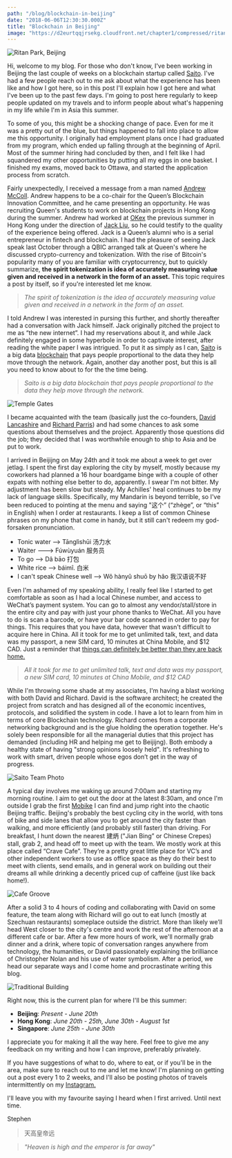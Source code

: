 ```yaml
---
path: "/blog/blockchain-in-beijing"
date: "2018-06-06T12:30:30.000Z"
title: "Blockchain in Beijing"
image: "https://d2eurtqqjrsekg.cloudfront.net/chapter1/compressed/ritan_park_over_water_small.jpg"
---
```

![Ritan Park, Beijing](https://d2eurtqqjrsekg.cloudfront.net/chapter1/compressed/panaroma_ritan_park.jpg)

Hi, welcome to my blog. For those who don't know, I've been working in Beijing the last couple of weeks on a blockchain startup called [Saito](http://saito.tech). I've had a few people reach out to me ask about what the experience has been like and how I got here, so in this post I'll explain how I got here and what I've been up to the past few days. I'm going to post here regularly to keep people updated on my travels and to inform people about what's happening in my life while I'm in Asia this summer.

To some of you, this might be a shocking change of pace. Even for me it was a pretty out of the blue, but things happened to fall into place to allow me this opportunity. I originally had employment plans once I had graduated from my program, which ended up falling through at the beginning of April. Most of the summer hiring had concluded by then, and I felt like I had squandered my other opportunities by putting all my eggs in one basket. I finished my exams, moved back to Ottawa, and started the application process from scratch.

Fairly unexpectedly, I received a message from a man named [Andrew McColl](https://www.linkedin.com/in/andrewmccollssb/). Andrew happens to be a co-chair for the Queen’s Blockchain Innovation Committee, and he came presenting an opportunity. He was recruiting Queen's students to work on blockchain projects in Hong Kong during the summer. Andrew had worked at [OKex](https://www.okex.com/) the previous summer in Hong Kong under the direction of [Jack Liu](https://www.linkedin.com/in/jackcliu/), so he could testify to the quality of the experience being offered. Jack is a Queen’s alumni who is a serial entrepreneur in fintech and blockchain. I had the pleasure of seeing Jack speak last October through a QBIC arranged talk at Queen's where he discussed crypto-currency and tokenization. With the rise of Bitcoin's popularity many of you are familiar with cryptocurrency, but to quickly summarize, **the spirit tokenization is idea of accurately measuring value given and received in a network in the form of an asset.** This topic requires a post by itself, so if you're interested let me know.

> _The spirit of tokenization is the idea of accurately measuring value given and received in a network in the form of an asset._

I told Andrew I was interested in pursing this further, and shortly thereafter had a conversation with Jack himself. Jack originally pitched the project to me as “the new internet”. I had my reservations about it, and while Jack definitely engaged in some hyperbole in order to captivate interest, after reading the white paper I was intrigued. To put it as simply as I can, [Saito](http://saito.tech) is a big data [blockchain](https://medium.com/@jimmysong/why-blockchain-is-hard-60416ea4c5c) that pays people proportional to the data they help move through the network. Again, another day another post, but this is all you need to know about to for the the time being.

> _Saito is a big data blockchain that pays people proportional to the data they help move through the network._

![Temple Gates](https://d2eurtqqjrsekg.cloudfront.net/chapter1/compressed/temple_gates.jpg)

I became acquainted with the team (basically just the co-founders, [David Lancashire](https://www.linkedin.com/in/david-lancashire/) and [Richard Parris](https://www.linkedin.com/in/richard-parris/)) and had some chances to ask some questions about themselves and the project. Apparently those questions did the job; they decided that I was worthwhile enough to ship to Asia and be put to work.

I arrived in Beijijng on May 24th and it took me about a week to get over jetlag. I spent the first day exploring the city by myself, mostly because my coworkers had planned a 16 hour boardgame binge with a couple of other expats with nothing else better to do, apparently. I swear I'm not bitter. My adjustment has been slow but steady. My Achilles' heal continues to be my lack of language skills. Specifically, my Mandarin is beyond terrible, so I've been reduced to pointing at the menu and saying "这个” (“zhège”, or “this” in English) when I order at restaurants. I keep a list of common Chinese phrases on my phone that come in handy, but it still can't redeem my god-forsaken pronunciation.

- Tonic water --> Tānglìshūi 汤力水
- Waiter ---> Fúwùyuán 服务员
- To go --> Dâ bāo 打包
- White rice --> báimî. 白米
- I can't speak Chinese well --> Wô hànyû shuō by hâo 我汉语说不好

Even I'm ashamed of my speaking ability, I really feel like I started to get comfortable as soon as I had a local Chinese number, and access to WeChat’s payment system. You can go to almost any vendor/stall/store in the entire city and pay with just your phone thanks to WeChat. All you have to do is scan a barcode, or have your bar code scanned in order to pay for things. This requires that you have data, however that wasn't difficult to acquire here in China. All it took for me to get unlimited talk, text, and data was my passport, a new SIM card, 10 minutes at China Mobile, and $12 CAD. Just a reminder that [things can definitely be better than they are back home.](https://www.huffingtonpost.ca/2017/09/29/canada-s-telcos-appear-in-dictionary-definition-of-oligopoly_a_23227806/)

>_All it took for me to get unlimited talk, text and data was my passport, a new SIM card, 10 minutes at China Mobile, and $12 CAD_

While I'm throwing some shade at my associates, I'm having a blast working with both David and Richard. David is the software architect; he created the project from scratch and has designed all of the economic incentives, protocols, and solidified the system in code. I have a lot to learn from him in terms of core Blockchain technology. Richard comes from a corporate networking background and is the glue holding the operation together. He's solely been responsible for all the managerial duties that this project has demanded (including HR and helping me get to Beijijng). Both embody a healthy state of having "strong opinions loosely held". It's refreshing to work with smart, driven people whose egos don’t get in the way of progress.

![Saito Team Photo](https://d2eurtqqjrsekg.cloudfront.net/chapter1/compressed/the_saito_team.png)

A typical day involves me waking up around 7:00am and starting my morning routine. I aim to get out the door at the latest 8:30am, and once I'm outside I grab the first [Mobike](https://mobike.com/us/) I can find and jump right into the chaotic Beijing traffic. Beijing's probably the best cycling city in the world, with tons of bike and side lanes that allow you to get around the city faster than walking, and more efficiently (and probably still faster) than driving. For breakfast, I hunt down the nearest 建炳 ("Jian Bing” or Chinese Crepes) stall, grab 2, and head off to meet up with the team. We mostly work at this place called “Crave Cafe”. They’re a pretty great little place for VC’s and other independent workers to use as office space as they do their best to meet with clients, send emails, and in general work on building out their dreams all while drinking a decently priced cup of caffeine (just like back home!).

![Cafe Groove](https://d2eurtqqjrsekg.cloudfront.net/chapter1/compressed/cafe_groove_wide.png)

After a solid 3 to 4 hours of coding and collaborating with David on some feature, the team along with Richard will go out to eat lunch (mostly at Szechuan restaurants) someplace outside the district. More than likely we’ll head West closer to the city's centre and work the rest of the afternoon at a different cafe or bar. After a few more hours of work, we'll normally grab dinner and a drink, where topic of conversation ranges anywhere from technology, the humanities, or David passionately explaining the brilliance of Christopher Nolan and his use of water symbolism. After a period, we head our separate ways and I come home and procrastinate writing this blog.

![Traditional Building](https://d2eurtqqjrsekg.cloudfront.net/chapter1/compressed/traditional_building.jpg)

Right now, this is the current plan for where I'll be this summer:
- **Beijing**: _Present - June 20th_
- **Hong Kong**: _June 20th - 25th, June 30th - August 1st_
- **Singapore**: _June 25th - June 30th_

I appreciate you for making it all the way here. Feel free to give me any feedback on my writing and how I can improve, preferably privately.

If you have suggestions of what to do, where to eat, or if you'll be in the area, make sure to reach out to me and let me know! I'm planning on getting out a post every 1 to 2 weeks, and I'll also be posting photos of travels intermittently on my [Instagram.](https://instagram.com/s.peterkins)

I'll leave you with my favourite saying I heard when I first arrived. Until next time.

Stephen

>天高皇帝远

>_"Heaven is high and the emperor is far away"_
